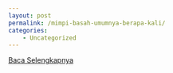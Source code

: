 ```yaml
---
layout: post
permalink: /mimpi-basah-umumnya-berapa-kali/
categories:
    - Uncategorized
---
```


[Baca Selengkapnya](/01)